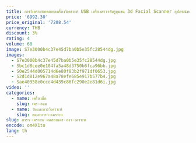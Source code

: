 ```yaml
---
title: การวิเคราะห์ทดสอบเครื่องวิเคราะห์ USB เครื่องตรวจจับรูขุมขน 3d Facial Scanner อุปกรณ์ทดสอบ 3d Face Analyzer Ai Facial Analysis
price: '6992.30'
price_original: '7208.54'
currency: THB
discount: 3%
rating: 4
volume: 68
image: S7e3000b4c37e45d7ba0b5e35fc28544dg.jpg
images:
  - S7e3000b4c37e45d7ba0b5e35fc28544dg.jpg
  - Sbc1d8cee0e104fa5a48d3750b6fca96bb.jpg
  - S0e2544d005714d6e80f83b2f971df0653.jpg
  - S2d1d812e967a48a78efe685e917b577b4.jpg
  - Sae40358e0cce4d439c86fc290e2e81d6i.jpg
video: ''
categories:
  - name: เครื่องมือ
    slug: เคร-องม
  - name: วัดและการวิเคราะห์
    slug: ดและการว-เคราะห
slug: การว-เคราะห-ทดสอบเคร-องว-เคราะห
encode: om4X1to
lang: th
---
```

  